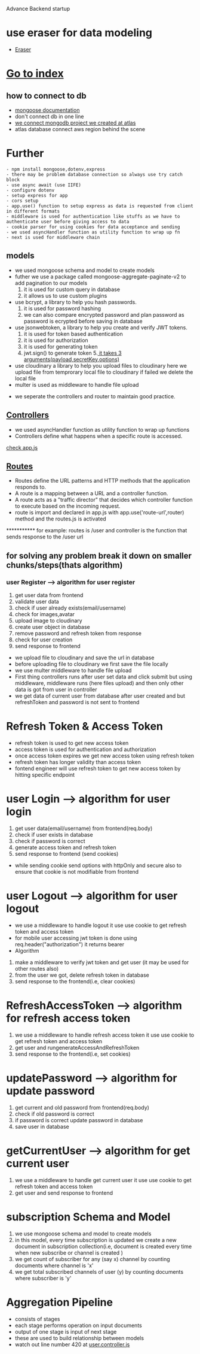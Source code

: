 Advance Backend startup

#  use eraser for data modeling
- [Eraser](https://app.eraser.io/workspace/bpYGl2nZxnEwVuyo95HV)

# [Go to index](./index.js)
 
 ## how to connect to db
 - [mongoose documentation](https://mongoosejs.com/docs/index.html)
 - don't connect db in one line
 - [we connect mongodb project we created at atlas](https://cloud.mongodb.com/v2/676d76029e97fe11061386a9#/clusters)
 - atlas database connect aws region behind the scene
  # Further
    - npm install mongoose,dotenv,express
    - there may be problem database connection so always use try catch block
    - use async await (use IIFE)
    - configure dotenv
    - setup express for app
    - cors setup
    - app.use() function to setup express as data is requested from client in different formats
    - middleware is used for authentication like stuffs as we have to authenticate user before giving access to data
    - cookie parser for using cookies for data acceptance and sending
    - we used asyncHandler function as utility function to wrap up fn
    - next is used for middleware chain
  
  ## models
  * we used mongoose schema and model to create models
  * futher we use a package called mongoose-aggregate-paginate-v2 to add pagination to our models
      1. it is used for custom query in database
      2. it allows us to use custom plugins 
  * use bcrypt, a library to help you hash passwords.
       1. it is used for password hashing
       2. we can also compare encrypted password and plan password as password is ecrypted before saving in database
  * use jsonwebtoken, a library to help you create and verify JWT tokens.
       1. it is used for token based authentication
       2. it is used for authorization
       3. it is used for generating token
       4. jwt.sign() to generate token
       5.[ it takes 3 arguments(payload,secretKey,options)](.env.sample)
  * use cloudinary a library to help you upload files to cloudinary here we upload file from temprorary local file to cloudinary if failed we delete the local file
  * multer is used as middleware to handle file upload

- we seperate the controllers and router to maintain good practice.

## [Controllers](./src/controllers/user.controller.js)
* we used asyncHandler function as utility function to wrap up functions
* Controllers define what happens when a specific route is accessed.
  
[check app.js](./src/app.js)
   
## [Routes](./src/routes/user.routes.js)
* Routes define the URL patterns and HTTP methods that the application responds to.
* A route is a mapping between a URL and a controller function.
* A route acts as a "traffic director" that decides which controller function to execute based on the incoming request.
* route is import and declared in app.js with app.use('route-url',router) method and the routes.js is activated

*********** for example: routes is /user and controller is the function that sends response to the /user url

## for solving any problem break it down on smaller chunks/steps(thats algorithm)

### user Register   -->  algorithm for user register 
 1. get user data from frontend
 2. validate user data
 3. check if user already exists(email/username)
 4. check for images,avatar
 5. upload image to cloudinary
 6. create user object in database
 7. remove password and refresh token from response
 8. check for user creation
 9. send response to frontend 

- we upload file to cloudinary and save the url in database
- before uploading file to cloudinary we first save the file locally
- we use multer middleware to handle file upload   
- First thing controllers runs after user set data and click submit but using middleware, middleware runs (here files upload) and then only other data is got from user in controller
- we get data of current user from database after user created and but refreshToken and password is not sent to frontend

# Refresh Token & Access Token
- refresh token is used to get new access token
- access token is used for authentication and authorization
- once access token expires we get new access token using refresh token
- refresh token has longer validity than access token
- fontend engineer will use refresh token to get new access token by hitting specific endpoint

# user Login   -->  algorithm for user login
 1. get user data(email/username) from frontend(req.body)
 2. check if user exists in database
 3. check if password is correct
 4. generate access token and refresh token
 5. send response to frontend (send cookies)
 
 * while sending cookie send options with httpOnly and secure also to ensure that cookie is not modifiable from frontend

# user Logout   -->  algorithm for user logout
* we use a middleware to handle logout it use use cookie to get refresh token and access token
* for mobile user accessing jwt token is done using req.header("authorization") it returns bearer <token>
* Algorithm
 1. make a middleware to verify jwt token and get user (it may be used for other routes also)
 2. from the user we got, delete refresh token in database
 3. send response to the frontend(i.e, clear cookies)

# RefreshAccessToken   -->  algorithm for refresh access token
   1. we use a middleware to handle refresh access token it use use cookie to get refresh token and access token
  2. get user and rungenerateAccessAndRefreshToken
  3. send response to the frontend(i.e, set cookies)

# updatePassword   -->  algorithm for update password
  1. get current and old password from frontend(req.body)
  2. check if old password is correct
  3. if password is correct update password in database
  4. save user in database

# getCurrentUser   -->  algorithm for get current user
  1. we use a middleware to handle get current user it use use cookie to get refresh token and access token
  2. get user and send response to frontend

# subscription Schema and Model
  1. we use mongoose schema and model to create models
  2. in this model, every time subscription is updated we create a new document in subscription collection(i.e, document is created every time when new subscribe or channel is created ) 
  3. we get count of subscriber for any (say x) channel by counting documents where channel is 'x'
  4. we get total subscribed channels of user (y) by counting documents where subscriber is 'y'

# Aggregation Pipeline
  - consists of stages
  - each stage performs operation on input documents
  - output of one stage is input of next stage
  - these are used to build relationship between models 
  - watch out line number 420 at [user.controller.js](./src/controllers/user.controller.js)